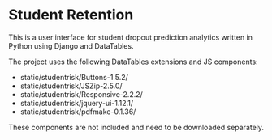# Student Retention
This is a user interface for student dropout prediction analytics written in Python using Django and DataTables.

The project uses the following DataTables extensions and JS components:
*  static/studentrisk/Buttons-1.5.2/
*  static/studentrisk/JSZip-2.5.0/
*  static/studentrisk/Responsive-2.2.2/
*  static/studentrisk/jquery-ui-1.12.1/
*  static/studentrisk/pdfmake-0.1.36/

These components are not included and need to be downloaded separately.

